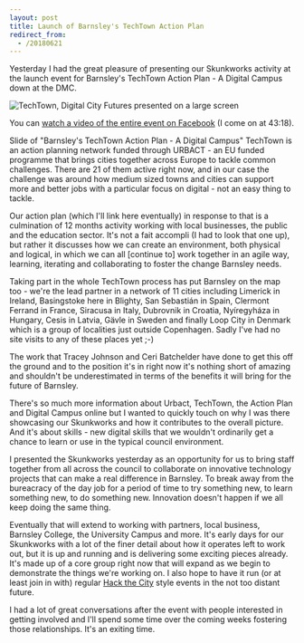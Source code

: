 ```yaml
---
layout: post
title: Launch of Barnsley's TechTown Action Plan
redirect_from:
  - /20180621
---
```

Yesterday I had the great pleasure of presenting our Skunkworks activity at the launch event for Barnsley's TechTown Action Plan - A Digital Campus down at the DMC.

![TechTown, Digital City Futures presented on a large screen](https://pbs.twimg.com/media/DgILGQLX4AAxgD7.jpg)

You can [watch a video of the entire event on Facebook](https://www.facebook.com/BarnsleyDMC/videos/1752957838114087/) (I come on at 43:18).

Slide of "Barnsley's TechTown Action Plan - A Digital Campus"
TechTown is an action planning network funded through URBACT -  an EU funded programme that brings cities together across Europe to tackle common challenges. There are 21 of them active right now, and in our case the challenge was around how medium sized towns and cities can support more and better jobs with a particular focus on digital - not an easy thing to tackle.

Our action plan (which I'll link here eventually) in response to that is a culmination of 12 months activity working with local businesses, the public and the education sector. It's not a fait accompli (I had to look that one up), but rather it discusses how we can create an environment, both physical and logical, in which we can all [continue to] work together in an agile way, learning, iterating and collaborating to foster the change Barnsley needs.

Taking part in the whole TechTown process has put Barnsley on the map too - we're the lead partner in a network of 11 cities including Limerick in Ireland, Basingstoke here in Blighty, San Sebastián in Spain, Clermont Ferrand in France, Siracusa in Italy, Dubrovnik in Croatia, Nyíregyháza in Hungary, Cesis in Latvia, Gävle in Sweden and finally Loop City in Denmark which is a group of localities just outside Copenhagen. Sadly I've had no site visits to any of these places yet ;-)

The work that Tracey Johnson and Ceri Batchelder have done to get this off the ground and to the position it's in right now it's nothing short of amazing and shouldn't be underestimated in terms of the benefits it will bring for the future of Barnsley.

There's so much more information about Urbact, TechTown, the Action Plan and Digital Campus online but I wanted to quickly touch on why I was there showcasing our Skunkworks and how it contributes to the overall picture. And it's about skills - new digital skills that we wouldn't ordinarily get a chance to learn or use in the typical council environment. 

I presented the Skunkworks yesterday as an opportunity for us to bring staff together from all across the council to collaborate on innovative technology projects that can make a real difference in Barnsley. To break away from the bureacracy of the day job for a period of time to try something new, to learn something new, to do something new. Innovation doesn't happen if we all keep doing the same thing.

Eventually that will extend to working with partners, local business, Barnsley College, the University Campus and more. It's early days for our Skunkworks with a lot of the finer detail about how it operates left to work out, but it is up and running and is delivering some exciting pieces already. It's made up of a core group right now that will expand as we begin to demonstrate the things we're working on. I also hope to have it run (or at least join in with) regular [Hack the City](https://www.eventbrite.co.uk/e/fourth-sheffield-smart-city-hackathon-tickets-44095396518?aff=ebdssbdestsearch) style events in the not too distant future.


I had a lot of great conversations after the event with people interested in getting involved and I'll spend some time over the coming weeks fostering those relationships. It's an exiting time.
